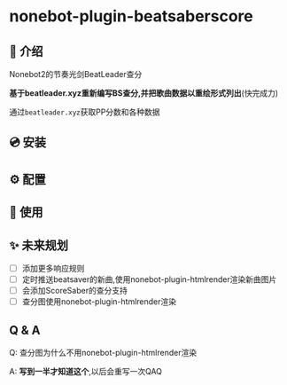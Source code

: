 # nonebot-plugin-beatsaberscore
## 📖 介绍

Nonebot2的节奏光剑BeatLeader查分

**基于beatleader.xyz重新编写BS查分,并把歌曲数据以重绘形式列出**(快完成力)

通过`beatleader.xyz`获取PP分数和各种数据

## 💿 安装


## ⚙️ 配置


## 🎉 使用


## ✨ 未来规划
- [ ] 添加更多响应规则
- [ ] 定时推送beatsaver的新曲,使用nonebot-plugin-htmlrender渲染新曲图片
- [ ] 会添加ScoreSaber的查分支持
- [ ] 查分图使用nonebot-plugin-htmlrender渲染

## Q & A
Q: 查分图为什么不用nonebot-plugin-htmlrender渲染

A: **写到一半才知道这个**,以后会重写一次QAQ
